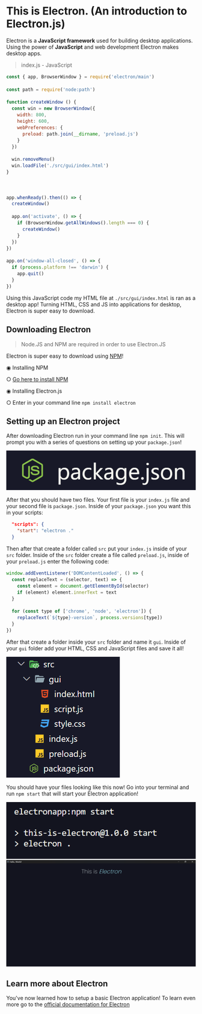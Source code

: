 # This is Electron. (An introduction to Electron.js)

Electron is a **JavaScript framework** used for building desktop applications. Using the power of **JavaScript** and web development Electron makes desktop apps.

> index.js - JavaScript
```javascript
const { app, BrowserWindow } = require('electron/main')

const path = require('node:path')

function createWindow () {
  const win = new BrowserWindow({
    width: 800,
    height: 600,
    webPreferences: {
      preload: path.join(__dirname, 'preload.js')
    }
  })

  win.removeMenu()
  win.loadFile('./src/gui/index.html')
}

  

app.whenReady().then(() => {
  createWindow()

  app.on('activate', () => {
    if (BrowserWindow.getAllWindows().length === 0) {
      createWindow()
    }
  })
})

app.on('window-all-closed', () => {
  if (process.platform !== 'darwin') {
    app.quit()
  }
})
```

Using this JavaScript code my HTML file at `./src/gui/index.html` is ran as a desktop app! Turning HTML, CSS and JS into applications for desktop, Electron is super easy to download.

## Downloading Electron
> Node.JS and NPM are required in order to use Electron.JS
 
Electron is super easy to download using [NPM](https://www.npmjs.com/)!

◉ Installing NPM

○ [Go here to install NPM](https://docs.npmjs.com/downloading-and-installing-node-js-and-npm)


◉ Installing Electron.js

○ Enter in your command line `npm install electron`

## Setting up an Electron project

After downloading Electron run in your command line `npm init`. This will prompt you with a series of questions on setting up your `package.json`!

<img src="images/Pasted image 20240208115328.png">

After that you should have two files. Your first file is your `index.js` file and your second file is `package.json`. Inside of your `package.json` you want this in your scripts:

```json
  "scripts": {
    "start": "electron ."
  }
```

Then after that create a folder called `src` put your `index.js` inside of your `src` folder.
Inside of the `src` folder create a file called `preload.js`, inside of your `preload.js` enter the following code:

```javascript
window.addEventListener('DOMContentLoaded', () => {
  const replaceText = (selector, text) => {
    const element = document.getElementById(selector)
    if (element) element.innerText = text
  }
  
  for (const type of ['chrome', 'node', 'electron']) {
    replaceText(`${type}-version`, process.versions[type])
  }
})
```

After that create a folder inside your `src` folder and name it `gui`. Inside of your `gui` folder add your HTML, CSS and JavaScript files and save it all!

<img src="images/Pasted image 20240208115924.png">

You should have your files looking like this now! Go into your terminal and run `npm start`
that will start your Electron application!

<img src="images/Pasted image 20240208120115.png">
<img src="images/Pasted image 20240208120144.png">

## Learn more about Electron

You've now learned how to setup a basic Electron application!
To learn even more go to the [official documentation for Electron](https://www.electronjs.org/docs/latest/)
